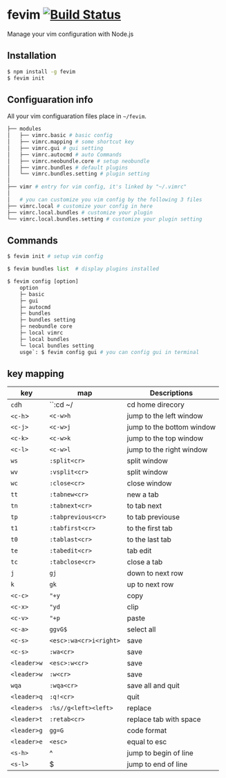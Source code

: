 # fevim [![Build Status](https://travis-ci.org/forsigner/fevim.svg?branch=master)](https://travis-ci.org/forsigner/fevim)
Manage your vim configuration with Node.js

## Installation

``` bash
$ npm install -g fevim
$ fevim init
```

## Configuaration info 

All your vim configuaration files place in <code>~/fevim</code>.

``` bash
├── modules
│   ├── vimrc.basic # basic config
│   ├── vimrc.mapping # some shortcut key
│   ├── vimrc.gui # gui setting
│   ├── vimrc.autocmd # auto Commands
│   ├── vimrc.neobundle.core # setup neobundle
│   ├── vimrc.bundles # default plugins
│   └── vimrc.bundles.setting # plugin setting
│  
├── vimr # entry for vim config, it's linked by "~/.vimrc"
│
│   # you can customize you vim config by the following 3 files
├── vimrc.local # customize your config in here
├── vimrc.local.bundles # customize your plugin
└── vimrc.local.bundles.setting # customize your plugin setting
```

## Commands

``` python
$ fevim init # setup vim config

$ fevim bundles list  # display plugins installed

$ fevim config [option]
	option
	├─ basic
	├─ gui
	├─ autocmd
	├─ bundles
	├─ bundles setting
	├─ neobundle core
	├─ local vimrc
	├─ local bundles
	└─ local bundles setting
	usge`: $ fevim config gui # you can config gui in terminal
```

## key mapping

key | map | Descriptions
--- | --- | ---
`cd`h | ``:cd ~/<right> | cd home direcory
`<c-h`> | `<c-w>h` | jump to the left window
`<c-j>` | `<c-w>j` | jump to the bottom window
`<c-k>` | `<c-w>k` | jump to the top window
`<c-l>` | `<c-w>l` | jump to the right window
`ws` | `:split<cr>` | split window
`wv` | `:vsplit<cr>` | split window
`wc` | `:close<cr>` | close window
`tt` | `:tabnew<cr>` | new a tab
`tn` | `:tabnext<cr>` | to tab next
`tp` | `:tabprevious<cr>` | to tab previouse
`t1` | `:tabfirst<cr>` | to the first tab
`t0` | `:tablast<cr>` | to the last tab
`te` | `:tabedit<cr>` | tab edit
`tc` | `:tabclose<cr>` | close a tab
`j` | `gj` | down to next row
`k` | `gk` | up to next row
`<c-c>` | `"+y` | copy
`<c-x>` | `"yd` | clip
`<c-v>` | `"+p` | paste
`<c-a>` | `ggvG$` | select all
`<c-s>` | `<esc>:wa<cr>i<right>` | save
`<c-s>` | `:wa<cr>` | save
`<leader>w` | `<esc>:w<cr>` | save
`<leader>w` | `:w<cr>` | save
`wqa` | `:wqa<cr>` | save all and quit
`<leader>q` | `:q!<cr>` | quit
`<leader>s` | `:%s//g<left><left>` | replace
`<leader>t` | `:retab<cr>` | replace tab with space
`<leader>g` | `gg=G`  | code format
`<leader>e` | `<esc>` | equal to esc
`<s-h>` | ^ | jump to begin of line
`<s-l>` | $ | jump to end of line



